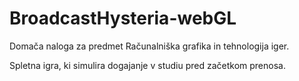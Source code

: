# BroadcastHysteria-webGL
Domača naloga za predmet Računalniška grafika in tehnologija iger.

Spletna igra, ki simulira dogajanje v studiu pred začetkom prenosa.

